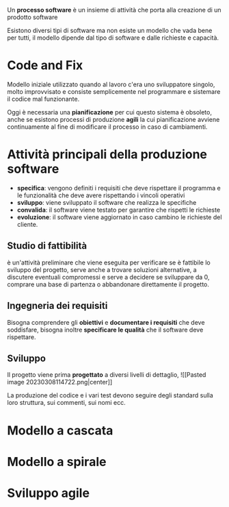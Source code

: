 Un __processo software__ è un insieme di attività che porta alla creazione di un prodotto software

Esistono diversi tipi di software ma non esiste un modello che vada bene per tutti, il modello dipende dal tipo di software e dalle richieste e capacità.

# Code and Fix

Modello iniziale utilizzato quando al lavoro c'era uno sviluppatore singolo, molto improvvisato e consiste semplicemente nel programmare e sistemare il codice mal funzionante.

Oggi è necessaria una __pianificazione__ per cui questo sistema è obsoleto, anche se esistono processi di produzione __agili__ la cui pianificazione avviene continuamente al fine di modificare il processo in caso di cambiamenti.


# Attività principali della produzione software

- __specifica__: vengono definiti i requisiti che deve rispettare il programma e le funzionalità che deve avere rispettando i vincoli operativi
- __sviluppo__: viene sviluppato il software che realizza le specifiche
- __convalida__: il software viene testato per garantire che rispetti le richieste
- __evoluzione__: il software viene aggiornato in caso cambino le richieste del cliente.

## Studio di fattibilità

è un'attività preliminare che viene eseguita per verificare se è fattibile lo sviluppo del progetto, serve anche a trovare soluzioni alternative, a discutere eventuali compromessi e serve a decidere se sviluppare da 0, comprare una base di partenza o abbandonare direttamente il progetto.

## Ingegneria dei requisiti

Bisogna comprendere gli __obiettivi__ e __documentare i requisiti__ che deve soddisfare, bisogna inoltre __specificare le qualità__ che il software deve rispettare.

## Sviluppo

Il progetto viene prima __progettato__ a diversi livelli di dettaglio, 
![[Pasted image 20230308114722.png|center]]

La produzione del codice e i vari test devono seguire degli standard sulla loro struttura, sui commenti, sui nomi ecc.

# Modello a cascata

# Modello a spirale

# Sviluppo agile

